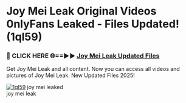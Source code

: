 # Joy Mei Leak Original Videos 0nlyFans Leaked - Files Updated! (1ql59)

<h3>🔴 CLICK HERE 🌐==►► <a href="https://tinyurl.com/2jnfzry5" rel="nofollow">Joy Mei Leak Updated Files</a></h3>

Get Joy Mei Leak and all content. Now you can access all videos and pictures of Joy Mei Leak. New Updated Files 2025!

[![1ql59](https://i.imgur.com/GyGTBgg.gif)](https://tinyurl.com/2jnfzry5)
joy mei leaked<br>
joy mei leak